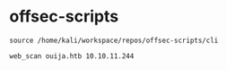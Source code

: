 # offsec-scripts

```
source /home/kali/workspace/repos/offsec-scripts/cli
```

```
web_scan ouija.htb 10.10.11.244
```

